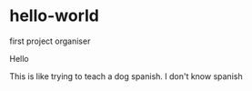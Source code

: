 # hello-world
first project organiser 

Hello

This is like trying to teach a dog spanish.
I don't know spanish
